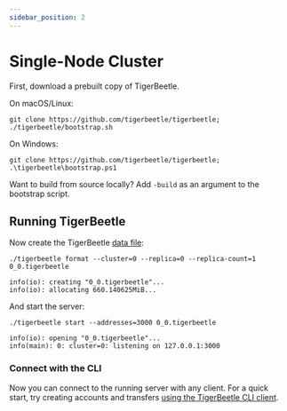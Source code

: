 ```yaml
---
sidebar_position: 2
---
```


# Single-Node Cluster

First, download a prebuilt copy of TigerBeetle.

On macOS/Linux:

```console
git clone https://github.com/tigerbeetle/tigerbeetle; ./tigerbeetle/bootstrap.sh
```

On Windows:

```console
git clone https://github.com/tigerbeetle/tigerbeetle; .\tigerbeetle\bootstrap.ps1
```

Want to build from source locally? Add `-build` as an argument to the bootstrap script.

## Running TigerBeetle

Now create the TigerBeetle [data file](../about/internals/data_file.md):

```console
./tigerbeetle format --cluster=0 --replica=0 --replica-count=1 0_0.tigerbeetle
```

```console
info(io): creating "0_0.tigerbeetle"...
info(io): allocating 660.140625MiB...
```

And start the server:

```console
./tigerbeetle start --addresses=3000 0_0.tigerbeetle
```

```console
info(io): opening "0_0.tigerbeetle"...
info(main): 0: cluster=0: listening on 127.0.0.1:3000
```

### Connect with the CLI

Now you can connect to the running server with any client. For a quick start, try creating accounts
and transfers [using the TigerBeetle CLI client](./cli-repl.md).
